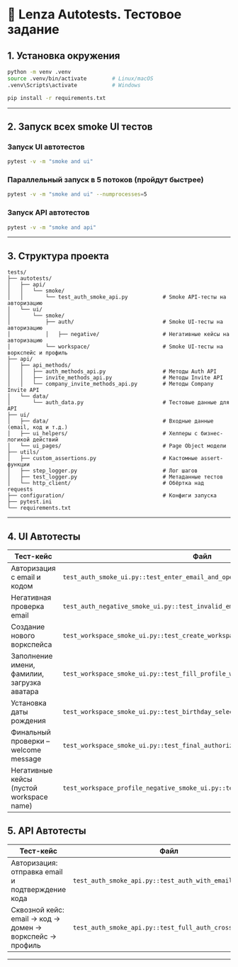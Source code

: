 # 📘 Lenza Autotests. Тестовое задание

## 1. Установка окружения

```bash
python -m venv .venv
source .venv/bin/activate        # Linux/macOS
.venv\Scripts\activate           # Windows

pip install -r requirements.txt
````

---

## 2. Запуск всех smoke UI тестов

### Запуск UI автотестов

```bash
pytest -v -m "smoke and ui"
```

### Параллельный запуск в 5 потоков (пройдут быстрее)
```bash
pytest -v -m "smoke and ui" --numprocesses=5
```


### Запуск API автотестов
```bash
pytest -v -m "smoke and api"
```



---

## 3. Структура проекта

```
tests/
├── autotests/
│   ├── api/
│   │   └── smoke/
│   │       └── test_auth_smoke_api.py           # Smoke API-тесты на авторизацию
│   └── ui/
│       └── smoke/
│           ├── auth/                            # Smoke UI-тесты на авторизацию
│           │   ├── negative/                    # Негативные кейсы на авторизацию
│           └── workspace/                       # Smoke UI-тесты на воркспейс и профиль
├── api/
│   ├── api_methods/
│   │   ├── auth_methods_api.py                  # Методы Auth API
│   │   ├── invite_methods_api.py                # Методы Invite API
│   │   └── company_invite_methods_api.py        # Методы Company Invite API
│   └── data/
│       └── auth_data.py                         # Тестовые данные для API
├── ui/
│   ├── data/                                    # Входные данные (email, код и т.д.)
│   ├── ui_helpers/                              # Хелперы с бизнес-логикой действий
│   └── ui_pages/                                # Page Object модели
├── utils/
│   ├── custom_assertions.py                     # Кастомные assert-функции
│   ├── step_logger.py                           # Лог шагов
│   ├── test_logger.py                           # Метаданные тестов
│   └── http_client/                             # Обёртка над requests
├── configuration/                               # Конфиги запуска
├── pytest.ini
└── requirements.txt

```

---

## 4. UI Автотесты

| Тест-кейс                                   | Файл                                                                            |
|---------------------------------------------|---------------------------------------------------------------------------------|
| Авторизация с email и кодом                 | `test_auth_smoke_ui.py::test_enter_email_and_open_code_page`                    |
| Негативная проверка email                   | `test_auth_negative_smoke_ui.py::test_invalid_email_shows_error`                |
| Создание нового воркспейса                  | `test_workspace_smoke_ui.py::test_create_workspace_positive_flow`               |
| Заполнение имени, фамилии, загрузка аватара | `test_workspace_smoke_ui.py::test_fill_profile_with_avatar_and_valid_names`     |
| Установка даты рождения                     | `test_workspace_smoke_ui.py::test_birthday_selection`                           |
| Финальный проверки – welcome message        | `test_workspace_smoke_ui.py::test_final_authorization_check`                    |
| Негативные кейсы (пустой workspace name)    | `test_workspace_profile_negative_smoke_ui.py::test_create_workspace_empty_name` |

## 5. API Автотесты
| Тест-кейс                                                | Файл                                                    |
| -------------------------------------------------------- | ------------------------------------------------------- |
| Авторизация: отправка email и подтверждение кода         | `test_auth_smoke_api.py::test_auth_with_email_and_code` |
| Сквозной кейс: email → код → домен → воркспейс → профиль | `test_auth_smoke_api.py::test_full_auth_cross_case`     |

---

